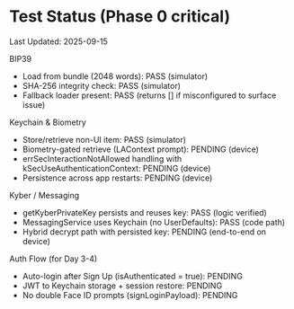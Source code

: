 # Test Status (Phase 0 critical)

Last Updated: 2025-09-15

BIP39
- Load from bundle (2048 words): PASS (simulator)
- SHA-256 integrity check: PASS (simulator)
- Fallback loader present: PASS (returns [] if misconfigured to surface issue)

Keychain & Biometry
- Store/retrieve non-UI item: PASS (simulator)
- Biometry-gated retrieve (LAContext prompt): PENDING (device)
- errSecInteractionNotAllowed handling with kSecUseAuthenticationContext: PENDING (device)
- Persistence across app restarts: PENDING (device)

Kyber / Messaging
- getKyberPrivateKey persists and reuses key: PASS (logic verified)
- MessagingService uses Keychain (no UserDefaults): PASS (code path)
- Hybrid decrypt path with persisted key: PENDING (end-to-end on device)

Auth Flow (for Day 3-4)
- Auto-login after Sign Up (isAuthenticated = true): PENDING
- JWT to Keychain storage + session restore: PENDING
- No double Face ID prompts (signLoginPayload): PENDING
